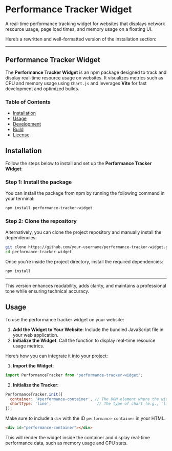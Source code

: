 # Performance Tracker Widget

A real-time performance tracking widget for websites that displays network resource usage, page load times, and memory usage on a floating UI.

Here’s a rewritten and well-formatted version of the installation section:

---

## Performance Tracker Widget

The **Performance Tracker Widget** is an npm package designed to track and display real-time resource usage on websites. It visualizes metrics such as CPU and memory usage using `Chart.js` and leverages **Vite** for fast development and optimized builds.

### Table of Contents

- [Installation](#installation)
- [Usage](#usage)
- [Development](#development)
- [Build](#build)
- [License](#license)

## Installation

Follow the steps below to install and set up the **Performance Tracker Widget**:

### Step 1: Install the package

You can install the package from npm by running the following command in your terminal:

```bash
npm install performance-tracker-widget
```

### Step 2: Clone the repository

Alternatively, you can clone the project repository and manually install the dependencies:

```bash
git clone https://github.com/your-username/performance-tracker-widget.git
cd performance-tracker-widget
```

Once you’re inside the project directory, install the required dependencies:

```bash
npm install
```

---

This version enhances readability, adds clarity, and maintains a professional tone while ensuring technical accuracy.

## Usage

To use the performance tracker widget on your website:

1. **Add the Widget to Your Website**: Include the bundled JavaScript file in your web application.
2. **Initialize the Widget**: Call the function to display real-time resource usage metrics.

Here’s how you can integrate it into your project:

1. **Import the Widget**:

```javascript
import PerformanceTracker from 'performance-tracker-widget';
```

2. **Initialize the Tracker**:

```javascript
PerformanceTracker.init({
  container: '#performance-container', // The DOM element where the widget will be rendered
  chartType: 'line',                    // The type of chart (e.g., 'line', 'bar')
});
```

Make sure to include a `div` with the ID `performance-container` in your HTML.

```html
<div id="performance-container"></div>
```

This will render the widget inside the container and display real-time performance data, such as memory usage and CPU stats.


